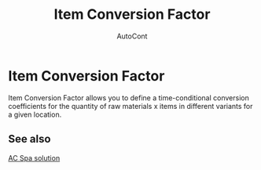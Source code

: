 ﻿---
    title: "Item Conversion Factor"
    author: AutoCont
    ms.date: 04/30/2018
    ms.topic: article
    ms.prod: dynamics-nav-2017
    ms.contentlocale: en
    ms.lasthandoff: 04/30/2018
---

# Item Conversion Factor

Item Conversion Factor allows you to define a time-conditional conversion coefficients for the quantity of raw materials x items in different variants for a given location.


## <a name="see-also"></a>See also
[AC Spa solution](ac-spa-solution.md)